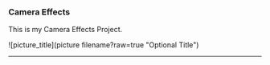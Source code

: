 ### Camera Effects

This is my Camera Effects Project.

![picture_title](picture filename?raw=true "Optional Title") 

***
